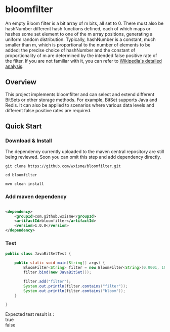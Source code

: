 # bloomfilter

An empty Bloom filter is a bit array of m bits, all set to 0. There must also be hashNumber different hash functions defined, each of which maps or hashes some set element to one of the m array positions, generating a uniform random distribution. Typically, hashNumber is a constant, much smaller than m, which is proportional to the number of elements to be added; the precise choice of hashNumber and the constant of proportionality of m are determined by the intended false positive rate of the filter.
If you are not familiar with it, you can refer to [Wikipedia's detailed analysis](https://en.wikipedia.org/wiki/Bloom_filter).

## Overview

This project implements bloomfilter and can select and extend different BitSets or other storage methods. For example, BitSet supports Java and Redis. It can also be applied to scenarios where various data levels and different false positive rates are required.

## Quick Start

### Download & Install

The dependency currently uploaded to the maven central repository are still being reviewed. Soon you can omit this step and add dependency directly.

```
git clone https://github.com/wxisme/bloomfilter.git

cd bloomfilter

mvn clean install
```

### Add maven dependency

```xml

<dependency>
    <groupId>com.github.wxisme</groupId>
    <artifactId>bloomfilter</artifactId>
    <version>1.0.0</version>
</dependency>

```

### Test

```java
public class JavaBitSetTest {

    public static void main(String[] args) {
        BloomFilter<String> filter = new BloomFilter<String>(0.0001, 10000);//(false positive rate, Expected number of elements)
        filter.bind(new JavaBitSet());

        filter.add("filter");
        System.out.println(filter.contains("filter"));
        System.out.println(filter.contains("bloom"));
    }

}
```
Expected test result is :</br>
true</br>
false</br>

